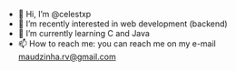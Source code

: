 - 👋 Hi, I’m @celestxp
- 👀 I’m recently interested in web development (backend)
- 🌱 I’m currently learning C and Java
- 📫 How to reach me: you can reach me on my e-mail maudzinha.rv@gmail.com

<!---
celestxp/celestxp is a ✨ special ✨ repository because its `README.md` (this file) appears on your GitHub profile.
You can click the Preview link to take a look at your changes.
--->
